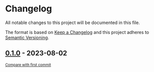 # Changelog

All notable changes to this project will be documented in this file.

The format is based on [Keep a Changelog](http://keepachangelog.com/en/1.0.0/)
and this project adheres to [Semantic Versioning](http://semver.org/spec/v2.0.0.html).

<!-- insertion marker -->
## [0.1.0](https://github.com/PythonNest/PyNest/releases/tag/0.1.0) - 2023-08-02

<small>[Compare with first commit](https://github.com/PythonNest/PyNest/compare/ff62e4e93e657f7bcacd863ac4f29e7a65f9ed50...0.1.0)</small>

